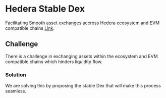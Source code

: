 # Hedera Stable Dex

Facilitating Smooth asset exchanges accross Hedera ecosystem and EVM compatible chains [Link](https://hedera-stable-igbtl4r3u-kakooza-vianeys-projects.vercel.app/).

## Challenge

There is a challenge in exchanging assets within the ecosystem and EVM compatible chains which hinders liquidity flow. 

### Solution

We are solving this by proposing the stable Dex that will make this process seamless.

